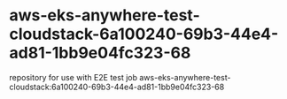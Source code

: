# aws-eks-anywhere-test-cloudstack-6a100240-69b3-44e4-ad81-1bb9e04fc323-68
repository for use with E2E test job aws-eks-anywhere-test-cloudstack:6a100240-69b3-44e4-ad81-1bb9e04fc323-68
